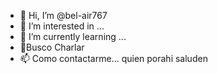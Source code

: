 - 👋 Hi, I’m @bel-air767
- 👀 I’m interested in ...
- 🌱 I’m currently learning ...
- 💞️Busco  Charlar
- 📫 Como contactarme...
quien porahi
saluden
<!---
bel-air767/bel-air767 is a ✨ special ✨ repository because its `README.md` (this file) appears on your GitHub profile.
Puede hacer clic en el enlace Vista previa para ver los cambios
--->

